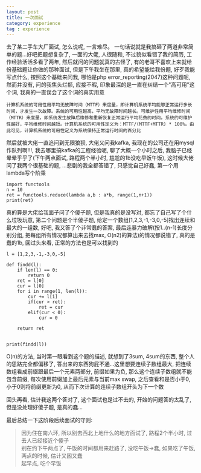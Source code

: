 ```yaml
---
layout: post
title: 一次面试
category: experience
tag : experience
---
```


去了某二手车大厂面试, 怎么说呢, 一言难尽。 一句话说就是我搞砸了两道非常简单的题...好吧把题想复杂了, 一面的大佬, 人很随和, 不过貌似看错了我的简历, 工作经验活活多看了两年, 然后就问的问题就真的古怪了, 有的老哥不喜欢上来就给份基础题让你做的那种面试, 但是下午我坐在那里, 真的希望能给我份题, 好歹我能写点什么, 按照这个基础来问我, 哪怕是php error_reporting(2047)这种问题呢, 然而并没有, 问的我焦头烂额, 应接不暇, 印象最深的是一直在纠结一个"高可用"这个词, 我真的一直误会了这个词的真实用意

`计算机系统的可用性用平均无故障时间（MTTF）来度量，即计算机系统平均能够正常运行多长时间，才发生一次故障。系统的可用性越高，平均无故障时间越长。可维护性用平均维修时间（MTTR）来度量，即系统发生故障后维修和重新恢复正常运行平均花费的时间。系统的可维护性越好，平均维修时间越短。计算机系统的可用性定义为：MTTF/(MTTF+MTTR) * 100%。由此可见，计算机系统的可用性定义为系统保持正常运行时间的百分比`  

然后就被大佬一直追问到无限狼狈, 大佬又问我kafka, 我现在的公司还在用mysql作队列啊!!!, 我去哪里搞kafka的工程经验呢, 聊了大概一个小时之后, 我脑子已经晕晕乎乎了(下午两点面试, 路程两个半小时, 尴尬的1b没吃早饭午饭), 这时候大佬问了我两个很基础的题, ...悲剧的我全都答错了, 只感觉自己好蠢, 第一个用lambda写个阶乘

```
import functools
n = 10
ret = functools.reduce(lambda a,b : a*b, range(1,n+1))
print(ret)
```
真的算是大佬给我面子问了个傻子题, 但是我真的是没写对, 都忘了自己写了个什么垃圾玩意, 第二个问题是个半傻子题, 给定一个数组[1,2,3,-1,-3,0,-5]找出连续和最大的一组数, 好吧, 我又答了个非常蠢的答案, 最后连暴力破解(按1..(n-1)长度分别分组, 把每组所有情况都算出来去找max, O(n2)的算法)的情况都说错了, 真的是蠢的1b, 回过头来看, 正常的方法也是可以找到的  

```
l = [1,2,3,-1,-3,0,-5]

def findd(l):
    if len(l) == 0:
        return 0
    ret = l[0]
    cur = l[0]
    for i in range(1, len(l)):
        cur += l[i]
        if(cur > ret):
            ret = cur
        elif(cur < 0):
            cur = 0

    return ret


print(findd(l))
```

O(n)的方法, 当时第一眼看到这个题的描述, 就想到了3sum, 4sum的东西, 整个人的思路完全都偏移了, 答出来的东西狗屁不通...这里想要连续子数组最大, 把连续数组看成前缀跟最后一个元素两部分, 前缀如果为负, 那么这个连续子数组就不能包含前缀, 每次使用前缀加上最后元素与当前max swap, 之后查看和是否小于0, 小于0则将前缀更新为0, 从而下次计算的连续子数组开头为下一个数  

回头再看, 估计我这两个答对了, 这个面试也是过不去的, 开始的问题答的太乱了, 但是没处理好傻子题, 是真的蠢...

最后总结一下这阶段后续面试的守则:  
>因为住在南六环, 所以别去西北上地什么的地方面试了, 路程2个半小时, 过去人已经接近个傻子  
>别在约下午两点了, 午饭的时间都用来赶路了, 没吃午饭->蠢, 如果吃了午饭, 两点的时候, 估计又困又蠢  
>起早点, 吃个早饭  




